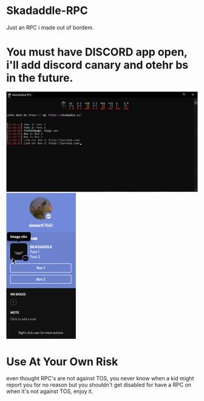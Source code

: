 # Skadaddle-RPC
Just an RPC i made out of bordem.

# You must have DISCORD app open, i'll add discord canary and otehr bs in the future.

![](image1.png)
![](image2.png)



# Use At Your Own Risk
even thought RPC's are not against TOS, you never know when a kid might report you for no reason but you shouldn't get disabled for have a RPC on when it's not against TOS, enjoy it.
